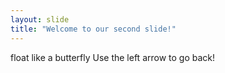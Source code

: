 ```yaml
---
layout: slide
title: "Welcome to our second slide!"
---
```

float like a butterfly
Use the left arrow to go back!
